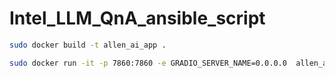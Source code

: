 # Intel_LLM_QnA_ansible_script

```bash
sudo docker build -t allen_ai_app .
```

```bash
sudo docker run -it -p 7860:7860 -e GRADIO_SERVER_NAME=0.0.0.0  allen_ai_app
```
